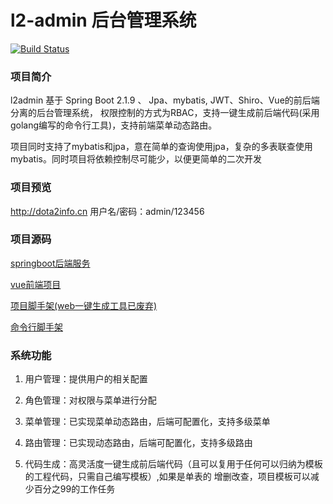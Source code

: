 # l2-admin 后台管理系统

[![Build Status](https://www.travis-ci.org/lwydyby/springboot-cli-server.svg?branch=master)](https://www.travis-ci.org/lwydyby/springboot-cli-server)

### 项目简介

l2admin 基于 Spring Boot 2.1.9 、 Jpa、mybatis, JWT、Shiro、Vue的前后端分离的后台管理系统， 
权限控制的方式为RBAC，支持一键生成前后端代码(采用golang编写的命令行工具)，支持前端菜单动态路由。

项目同时支持了mybatis和jpa，意在简单的查询使用jpa，复杂的多表联查使用mybatis。同时项目将依赖控制尽可能少，以便更简单的二次开发

### 项目预览
http://dota2info.cn   用户名/密码：admin/123456

### 项目源码

[springboot后端服务](https://github.com/lwydyby/springboot-cli-server)

[vue前端项目](https://github.com/lwydyby/springboot-cli-web)

[项目脚手架(web一键生成工具已废弃)](https://github.com/lwydyby/springboot-cli-generator)

[命令行脚手架](https://github.com/lwydyby/generator-cli)

### 系统功能

1. 用户管理：提供用户的相关配置

2. 角色管理：对权限与菜单进行分配

3. 菜单管理：已实现菜单动态路由，后端可配置化，支持多级菜单

4. 路由管理：已实现动态路由，后端可配置化，支持多级路由

5. 代码生成：高灵活度一键生成前后端代码（且可以复用于任何可以归纳为模板的工程代码，只需自己编写模板）,如果是单表的
增删改查，项目模板可以减少百分之99的工作任务



